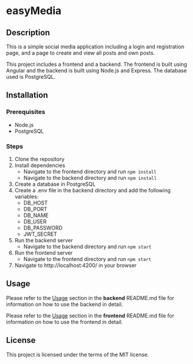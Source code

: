 # easyMedia

## Description
This is a simple social media application including a login and registration page, and a page to create and view all posts and own posts. 

This project includes a frontend and a backend. The frontend is built using Angular and the backend is built using Node.js and Express. The database used is PostgreSQL.    

## Installation
### Prerequisites
- Node.js
- PostgreSQL

### Steps
1. Clone the repository
2. Install dependencies
    - Navigate to the frontend directory and run `npm install`
    - Navigate to the backend directory and run `npm install`
3. Create a database in PostgreSQL
4. Create a .env file in the backend directory and add the following variables:
    - DB_HOST
    - DB_PORT
    - DB_NAME
    - DB_USER
    - DB_PASSWORD
    - JWT_SECRET
5. Run the backend server
    - Navigate to the backend directory and run `npm start`
6. Run the frontend server
    - Navigate to the frontend directory and run `npm start`
7. Navigate to http://localhost:4200/ in your browser

## Usage
Please refer to the [Usage](./backend/README.md#usage) section in the **backend** README.md file for information on how to use the backend in detail.

Please refer to the [Usage](./frontend/README.md#usage) section in the **frontend** README.md file for information on how to use the frontend in detail.

## License
This project is licensed under the terms of the MIT license.